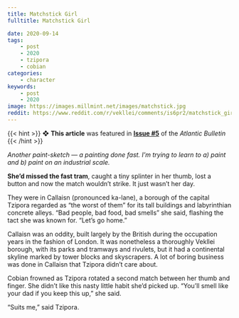 ```yaml
---
title: Matchstick Girl
fulltitle: Matchstick Girl

date: 2020-09-14
tags:
    - post
    - 2020
    - tzipora
    - cobian
categories:
    - character
keywords:
    - post
    - 2020
image: https://images.millmint.net/images/matchstick.jpg
reddit: https://www.reddit.com/r/vekllei/comments/is6pr2/matchstick_girl/
---
```


{{< hint >}}
❖ **This article** was featured in [**Issue #5**](/newsdesk/bulletin/2020/5) of the *Atlantic Bulletin*
{{< /hint >}}

*Another paint-sketch — a painting done fast. I’m trying to learn to a) paint and b) paint on an industrial scale.*

**She’d missed the fast tram**, caught a tiny splinter in her thumb, lost a button and now the match wouldn’t strike. It just wasn’t her day.

They were in Callaisn (pronounced ka-lane), a borough of the capital Tzipora regarded as “the worst of them” for its tall buildings and labyrinthian concrete alleys. “Bad people, bad food, bad smells” she said, flashing the tact she was known for. “Let’s go home.”

Callaisn was an oddity, built largely by the British during the occupation years in the fashion of London. It was nonetheless a thoroughly Vekllei borough, with its parks and tramways and rivulets, but it had a continental skyline marked by tower blocks and skyscrapers. A lot of boring business was done in Callaisn that Tzipora didn’t care about.

Cobian frowned as Tzipora rotated a second match between her thumb and finger. She didn’t like this nasty little habit she’d picked up. “You’ll smell like your dad if you keep this up,” she said.

“Suits me,” said Tzipora.
